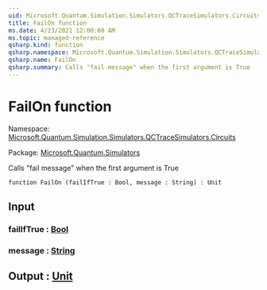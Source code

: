 ```yaml
---
uid: Microsoft.Quantum.Simulation.Simulators.QCTraceSimulators.Circuits.FailOn
title: FailOn function
ms.date: 4/23/2021 12:00:00 AM
ms.topic: managed-reference
qsharp.kind: function
qsharp.namespace: Microsoft.Quantum.Simulation.Simulators.QCTraceSimulators.Circuits
qsharp.name: FailOn
qsharp.summary: Calls "fail message" when the first argument is True
---
```


# FailOn function

Namespace: [Microsoft.Quantum.Simulation.Simulators.QCTraceSimulators.Circuits](xref:Microsoft.Quantum.Simulation.Simulators.QCTraceSimulators.Circuits)

Package: [Microsoft.Quantum.Simulators](https://nuget.org/packages/Microsoft.Quantum.Simulators)


Calls "fail message" when the first argument is True

```qsharp
function FailOn (failIfTrue : Bool, message : String) : Unit
```


## Input

### failIfTrue : [Bool](xref:microsoft.quantum.qsharp.valueliterals#bool-literals)




### message : [String](xref:microsoft.quantum.qsharp.valueliterals#string-literals)





## Output : [Unit](xref:microsoft.quantum.qsharp.valueliterals#unit-literal)

